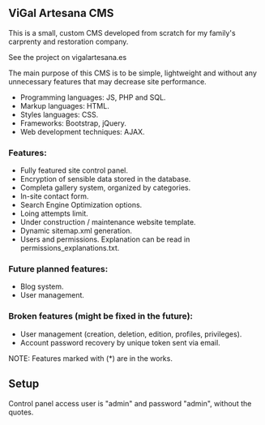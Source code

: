 ## ViGal Artesana CMS
This is a small, custom CMS developed from scratch for my family's carprenty and restoration company.

See the project on vigalartesana.es

The main purpose of this CMS is to be simple, lightweight and without any unnecessary features that may decrease site performance.

- Programming languages: JS, PHP and SQL.
- Markup languages: HTML.
- Styles languages: CSS.
- Frameworks: Bootstrap, jQuery.
- Web development techniques: AJAX.

### Features:
- Fully featured site control panel.
- Encryption of sensible data stored in the database.
- Completa gallery system, organized by categories.
- In-site contact form.
- Search Engine Optimization options.
- Loing attempts limit.
- Under construction / maintenance website template.
- Dynamic sitemap.xml generation.
- Users and permissions. Explanation can be read in permissions_explanations.txt.

### Future planned features:
- Blog system.
- User management.

### Broken features (might be fixed in the future):
- User management (creation, deletion, edition, profiles, privileges).
- Account password recovery by unique token sent via email.

NOTE: Features marked with (*) are in the works.

## Setup

Control panel access user is "admin" and password "admin", without the quotes.
